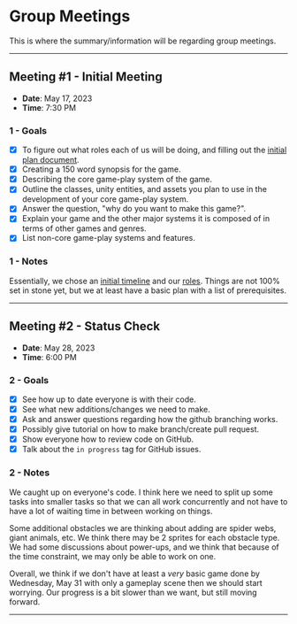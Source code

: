 # Group Meetings
This is where the summary/information will be regarding group meetings.

---

## Meeting \#1 - Initial Meeting
* **Date**: May 17, 2023
* **Time**: 7:30 PM

### 1 - Goals
- [x] To figure out what roles each of us will be doing, and filling out the [initial plan document](https://docs.google.com/document/d/1pc5WVrcgre8pAvwpoAeO3d9nlYAn165I7ZNwHvZhgVk/edit#heading=h.i3tv2mxf7h7z).
- [x] Creating a 150 word synopsis for the game.
- [x] Describing the core game-play system of the game.
- [x] Outline the classes, unity entities, and assets you plan to use in the development of your core game-play system.
- [x] Answer the question, "why do you want to make this game?".
- [x] Explain your game and the other major systems it is composed of in terms of other games and genres.
- [x] List non-core game-play systems and features.

### 1 - Notes
Essentially, we chose an [initial timeline](https://docs.google.com/spreadsheets/d/1daxQZKiFalyhVolWCPxCEILbFaG9LCLo/edit#gid=666678670) and our [roles](https://docs.google.com/document/d/1pc5WVrcgre8pAvwpoAeO3d9nlYAn165I7ZNwHvZhgVk/edit#). Things are not 100% set in stone yet, but we at least have a basic plan with a list of prerequisites.

---

## Meeting \#2 - Status Check
* **Date**: May 28, 2023
* **Time**: 6:00 PM

### 2 - Goals
- [x] See how up to date everyone is with their code.
- [x] See what new additions/changes we need to make.
- [x] Ask and answer questions regarding how the github branching works.
- [x] Possibly give tutorial on how to make branch/create pull request.
- [x] Show everyone how to review code on GitHub.
- [x] Talk about the `in progress` tag for GitHub issues.

### 2 - Notes
We caught up on everyone's code. I think here we need to split up some tasks into smaller tasks so that we can all work concurrently and not have to have a lot of waiting time in between working on things.

Some additional obstacles we are thinking about adding are spider webs, giant animals, etc. We think there may be 2 sprites for each obstacle type. We had some discussions about power-ups, and we think that because of the time constraint, we may only be able to work on one.

Overall, we think if we don't have at least a *very* basic game done by Wednesday, May 31 with only a gameplay scene then we should start worrying. Our progress is a bit slower than we want, but still moving forward.

---
